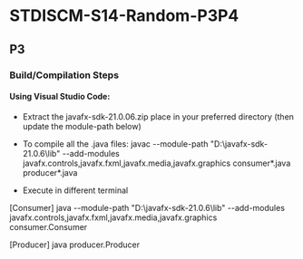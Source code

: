 # STDISCM-S14-Random-P3P4

## P3
### Build/Compilation Steps
#### Using Visual Studio Code:
- Extract the javafx-sdk-21.0.06.zip
place in your preferred directory (then update the module-path below)

- To compile all the .java files:
javac --module-path "D:\javafx-sdk-21.0.6\lib" --add-modules javafx.controls,javafx.fxml,javafx.media,javafx.graphics  consumer\*.java producer\*.java

- Execute in different terminal

[Consumer]
java --module-path "D:\javafx-sdk-21.0.6\lib" --add-modules javafx.controls,javafx.fxml,javafx.media,javafx.graphics consumer.Consumer

[Producer]
java producer.Producer

